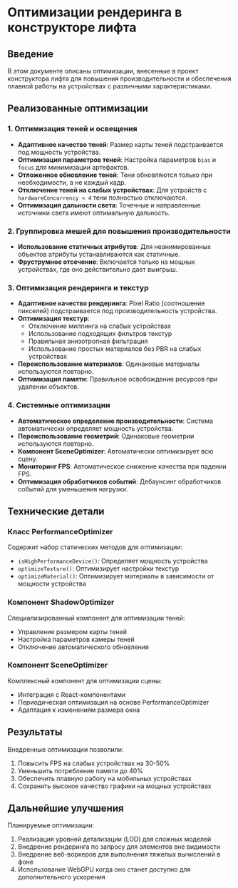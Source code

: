 # Оптимизации рендеринга в конструкторе лифта

## Введение

В этом документе описаны оптимизации, внесенные в проект конструктора лифта для повышения производительности и обеспечения плавной работы на устройствах с различными характеристиками.

## Реализованные оптимизации

### 1. Оптимизация теней и освещения

- **Адаптивное качество теней**: Размер карты теней подстраивается под мощность устройства.
- **Оптимизация параметров теней**: Настройка параметров `bias` и `focus` для минимизации артефактов.
- **Отложенное обновление теней**: Тени обновляются только при необходимости, а не каждый кадр.
- **Отключение теней на слабых устройствах**: Для устройств с `hardwareConcurrency < 4` тени полностью отключаются.
- **Оптимизация дальности света**: Точечные и направленные источники света имеют оптимальную дальность.

### 2. Группировка мешей для повышения производительности

- **Использование статичных атрибутов**: Для неанимированных объектов атрибуты устанавливаются как статичные.
- **Фруструмное отсечение**: Включается только на мощных устройствах, где оно действительно дает выигрыш.

### 3. Оптимизация рендеринга и текстур

- **Адаптивное качество рендеринга**: Pixel Ratio (соотношение пикселей) подстраивается под производительность устройства.
- **Оптимизация текстур**:
  - Отключение миппинга на слабых устройствах
  - Использование подходящих фильтров текстур
  - Правильная анизотропная фильтрация
  - Использование простых материалов без PBR на слабых устройствах
- **Переиспользование материалов**: Одинаковые материалы используются повторно.
- **Оптимизация памяти**: Правильное освобождение ресурсов при удалении объектов.

### 4. Системные оптимизации

- **Автоматическое определение производительности**: Система автоматически определяет мощность устройства.
- **Переиспользование геометрий**: Одинаковые геометрии используются повторно.
- **Компонент SceneOptimizer**: Автоматически оптимизирует всю сцену.
- **Мониторинг FPS**: Автоматическое снижение качества при падении FPS.
- **Оптимизация обработчиков событий**: Дебаунсинг обработчиков событий для уменьшения нагрузки.

## Технические детали

### Класс PerformanceOptimizer

Содержит набор статических методов для оптимизации:

- `isHighPerformanceDevice()`: Определяет мощность устройства
- `optimizeTexture()`: Оптимизирует настройки текстур
- `optimizeMaterial()`: Оптимизирует материалы в зависимости от мощности устройства

### Компонент ShadowOptimizer

Специализированный компонент для оптимизации теней:

- Управление размером карты теней
- Настройка параметров камеры теней
- Отключение автоматического обновления

### Компонент SceneOptimizer

Комплексный компонент для оптимизации сцены:

- Интеграция с React-компонентами
- Периодическая оптимизация на основе PerformanceOptimizer
- Адаптация к изменениям размера окна

## Результаты

Внедренные оптимизации позволили:

1. Повысить FPS на слабых устройствах на 30-50%
2. Уменьшить потребление памяти до 40%
3. Обеспечить плавную работу на мобильных устройствах
4. Сохранить высокое качество графики на мощных устройствах

## Дальнейшие улучшения

Планируемые оптимизации:

1. Реализация уровней детализации (LOD) для сложных моделей
2. Внедрение рендеринга по запросу для элементов вне видимости
3. Внедрение веб-воркеров для выполнения тяжелых вычислений в фоне
4. Использование WebGPU когда оно станет доступно для дополнительного ускорения 
